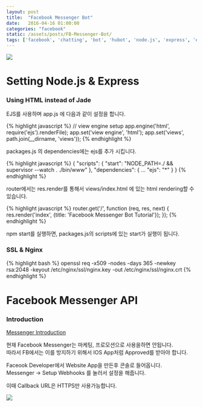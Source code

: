 ```yaml
---
layout: post
title:  "Facebook Messenger Bot"
date:   2016-04-16 01:00:00
categories: "facebook"
static: /assets/posts/FB-Messenger-Bot/
tags: ['facebook', 'chatting', 'bot', 'hubot', 'node.js', 'express', 'ejs']
---
```


<img src="{{ page.static }}facebook-messenger-800.jpg" class="img-responsive img-rounded">


# Setting Node.js & Express

### Using HTML instead of Jade

EJS를 사용하며 app.js 에 다음과 같이 설정을 합니다.

{% highlight javascript %}
// view engine setup
app.engine('html', require('ejs').renderFile);
app.set('view engine', 'html');
app.set('views', path.join(__dirname, 'views'));
{% endhighlight %}

packages.js 의 dependencies에는 ejs를 추가 시킵니다.<br>

{% highlight javascript %}
{
    "scripts": {
        "start": "NODE_PATH=./ && supervisor --watch . ./bin/www"
      },
    "dependencies": {
        ...
        "ejs": "*"
      }
}
{% endhighlight %}  

router에서는 res.render를 통해서 views/index.html 에 있는 html rendering할 수 있습니다. 

{% highlight javascript %}
router.get('/', function (req, res, next) {
    res.render('index', {title: 'Facebook Messenger Bot Tutorial'});
});
{% endhighlight %}  

npm start를 실행하면, packages.js의 scripts에 있는 start가 실행이 됩니다.

### SSL & Nginx

{% highlight bash %}
openssl req -x509 -nodes -days 365 -newkey rsa:2048 -keyout /etc/nginx/ssl/nginx.key -out /etc/nginx/ssl/nginx.crt
{% endhighlight %}





# Facebook Messenger API

### Introduction

[Messenger Introduction][Messenger Introduction]

현재 Facebook Messenger는 마케팅, 프로모션으로 사용을하면 안됩니다.<br>
따라서 FB에서는 이를 방지하기 위해서 IOS App처럼  Approved를 받아야 합니다.

Faceook Developer에서 Website App을 만든후 콘솔로 들어옵니다.<br>
Messenger -> Setup Webhooks 를 눌러서 설정을 해줍니다.

이때 Callback URL은 HTTPS만 사용가능합니다.


<img src="{{ page.static }}messenger-webhook.png" class="img-responsive img-rounded">




[Messenger Introduction]: https://developers.facebook.com/apps/879182215524653/messenger/